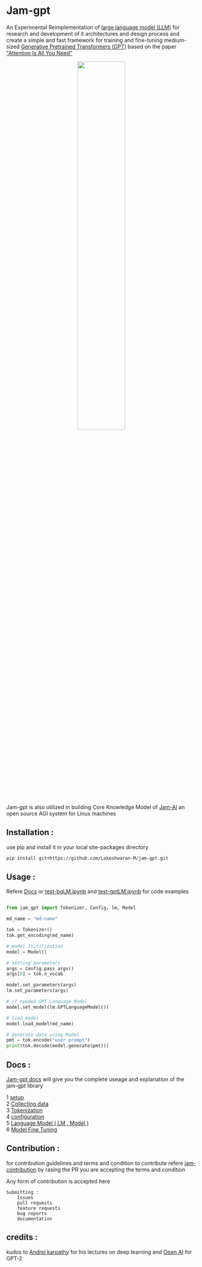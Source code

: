 # Jam-gpt

An Experimental Reimplementation of [large language model (LLM)](https://en.wikipedia.org/wiki/Large_language_model#:~:text=References-,Large%20language%20model,-19%20languages) for research and development of it architectures and design process and create a simple and fast framework for training and fine-tuning medium-sized [Generative Pretrained Transformers (GPT)](https://en.wikipedia.org/wiki/Generative_pre-trained_transformer#:~:text=Generative%20pre%2Dtrained,20%20languages) based on the paper ["Attention Is All You Need"](./docs/1706.03762.pdf)



<a  href="https://github.com/Lokeshwaran-M/Jam-AI.git">
<p align="center">
<img src="https://user-images.githubusercontent.com/80915494/263127835-0509942a-0528-4471-96fa-8eda3d4f159c.jpeg" width="50%" height="50%" >
<!-- <p align="center"><a  href="https://github.com/Lokeshwaran-M/Jam-AI.git">Jam-AI</a></p> -->

</p>
</a>

Jam-gpt is also utilized in building Core Knowledge Model of [Jam-AI](https://github.com/Lokeshwaran-M/Jam-AI.git) an open source AGI system for Linux machines

## Installation :

use pip and install it in your local site-packages directory

```bash
pip install git+https://github.com/Lokeshwaran-M/jam-gpt.git
```

## Usage :

Refere [Docs](./docs/jam-gpt.md) or [test-bgLM.ipynb](test-bgLM.ipynb) and [test-gptLM.ipynb](test-gptLM.ipynb)  for code examples

```python

from jam_gpt import Tokenizer, Config, lm, Model

md_name = "md-name"

tok = Tokenizer()
tok.get_encoding(md_name)

# model initilization
model = Model()

# setting parameters
args = Config.pass_args()
args[0] = tok.n_vocab

model.set_parameters(args)
lm.set_parameters(args)

# if needed GPT Language Model
model.set_model(lm.GPTLanguageModel())

# load model 
model.load_model(md_name)

# Generate data using Model
pmt = tok.encode("user prompt")
print(tok.decode(model.generate(pmt)))

```

## Docs :

[Jam-gpt docs](./docs/jam-gpt.md) will give you the complete useage and explanation of the jam-gpt library

1 [ setup](./docs/jam-gpt.md#1-setup)  
2 [ Collecting data](./docs/jam-gpt.md#2-collecting-data)  
3 [ Tokenization](./docs/jam-gpt.md#3-tokenization)  
4 [ configuration](./docs/jam-gpt.md#4-configuration)  
5 [ Language Model ( LM , Model )](./docs/jam-gpt.md#5-language-model--lm--model)  
6 [ Model Fine Tuning](./docs/jam-gpt.md#6-model-fine-tuning)

## Contribution :
for contribution guidelines and terms and condition to contribute refere [jam-contribution](https://github.com/Lokeshwaran-M/jam-contribution.git) by rasing the PR you are accepting the terms and condition

Any form of contribution is accepted here 

    Submitting :    
        Issues  
        pull requests   
        feature requests    
        bug reports  
        documentation   



## credits :

kudos to [Andrej karpathy](https://github.com/karpathy) for his lectures on deep learning and [Open AI](https://github.com/openai) for GPT-2
